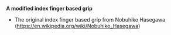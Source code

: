 **A modified index finger based grip**

* The original index finger based grip from Nobuhiko Hasegawa (https://en.wikipedia.org/wiki/Nobuhiko_Hasegawa)
